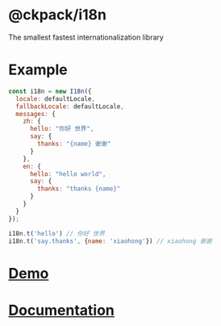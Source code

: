 # @ckpack/i18n

The smallest fastest internationalization library

# Example

```js
const i18n = new I18n({
  locale: defaultLocale,
  fallbackLocale: defaultLocale,
  messages: {
    zh: {
      hello: "你好 世界",
      say: {
        thanks: "{name} 谢谢"
      }
    },
    en: {
      hello: "hello world",
      say: {
        thanks: "thanks {name}"
      }
    }
  }
});

i18n.t('hello') // 你好 世界
i18n.t('say.thanks', {name: 'xiaohong'}) // xiaohong 谢谢
```

# [Demo](https://codesandbox.io/s/recursing-tu-l5nc3?file=/index.html)

# [Documentation](https://ckpack.github.io/i18n/)
